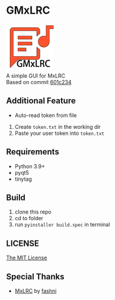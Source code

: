 # GMxLRC
<img src="icon.png" height="128"><br>
A simple GUI for MxLRC<br>
Based on commit [601c234](https://github.com/fashni/MxLRC/commit/601c23437b657d48c2eba93d563d61a22671ff47)

## Additional Feature
- Auto-read token from file
1. Create `token.txt` in the working dir
2. Paste your user token into `token.txt`

## Requirements
- Python 3.9+
- pyqt5
- tinytag

## Build
1. clone this repo
2. cd to folder
3. run `pyinstaller build.spec` in terminal

## LICENSE
[The MIT License](LICENSE)

## Special Thanks
- [MxLRC](https://github.com/fashni/MxLRC) by [fashni](https://github.com/fashni)